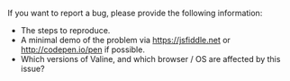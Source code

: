 
If you want to report a bug, please provide the following information:

- The steps to reproduce.
- A minimal demo of the problem via https://jsfiddle.net or http://codepen.io/pen if possible.
- Which versions of Valine, and which browser / OS are affected by this issue?